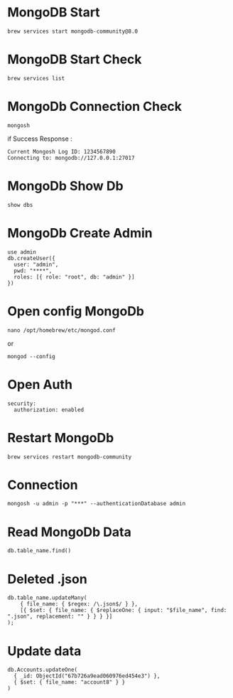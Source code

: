 # MongoDB Start
```
brew services start mongodb-community@8.0
```

# MongoDB Start Check

```
brew services list
```

# MongoDb Connection Check

```
mongosh
```
if Success
Response : 

```
Current Mongosh Log ID: 1234567890
Connecting to: mongodb://127.0.0.1:27017
```
# MongoDb Show Db
```
show dbs
```

# MongoDb Create Admin
```
use admin
db.createUser({
  user: "admin",
  pwd: "****",
  roles: [{ role: "root", db: "admin" }]
})
```
# Open config MongoDb

```
nano /opt/homebrew/etc/mongod.conf

```
or 
```
mongod --config
```
# Open Auth
```
security:
  authorization: enabled
```
# Restart MongoDb
```
brew services restart mongodb-community
```

# Connection 
```
mongosh -u admin -p "***" --authenticationDatabase admin
```

# Read MongoDb Data 
```
db.table_name.find()
```
# Deleted .json

```
db.table_name.updateMany(
    { file_name: { $regex: /\.json$/ } },
    [{ $set: { file_name: { $replaceOne: { input: "$file_name", find: ".json", replacement: "" } } } }]
);
```

# Update data
```
db.Accounts.updateOne(
  { _id: ObjectId("67b726a9ead060976ed454e3") }, 
  { $set: { file_name: "account8" } }
)
```












